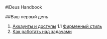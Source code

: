 #iDeus Handbook

##Ваш первый день
1. [Аккаунты и доступы](https://github.com/ideus-team/guidelines/blob/master/handbook/1-accounts.md)
1.1 [Фирменный стиль](https://github.com/ideus-team/guidelines/blob/master/handbook/1.1-сorporate-style.md)
2. [Как работать над задачами](https://github.com/ideus-team/guidelines/blob/master/handbook/2-how-to-work.md)
